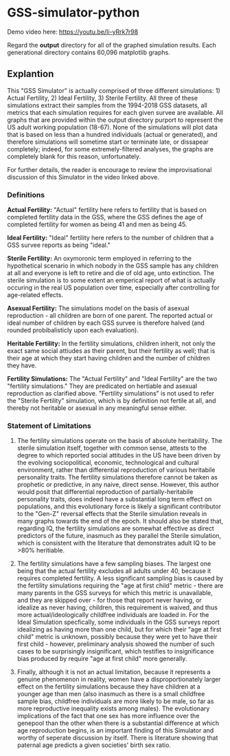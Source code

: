 # GSS-simulator-python
Demo video here: https://youtu.be/Ii-yRrk7r98

Regard the <b>output</b> directory for all of the graphed simulation results. Each generational directory contains 60,096 matplotlib graphs.

## Explantion
This "GSS Simulator" is actually comprised of three different simulations: 1) Actual Fertility, 2) Ideal Fertility, 3) Sterile Fertility. All three of these simulations extract their samples from the 1994-2018 GSS datasets, all metrics that each simulation requires for each given survee are available. All graphs that are provided within the output directory purport to represent the US adult working population (18-67). None of the simulations will plot data that is based on less than a hundred individuals (actual or generated), and therefore simulations will sometime start or terminate late, or dissapear completely; indeed, for some extremely-filtered analyses, the graphs are completely blank for this reason, unfortunately.

For further details, the reader is encourage to review the improvisational discussion of this Simulator in the video linked above.

### Definitions
<b>Actual Fertility:</b> "Actual" fertility here refers to fertility that is based on completed fertility data in the GSS, where the GSS defines the age of completed fertility for women as being 41 and men as being 45.

<b>Ideal Fertility:</b> "Ideal" fertility here refers to the number of children that a GSS survee reports as being "ideal."

<b>Sterile Fertility:</b> An oxymoronic term employed in referring to the hypothetical scenario in which nobody in the GSS sample has any children at all and everyone is left to retire and die of old age, unto extinction. The sterile simulation is to some extent an emperical report of what is actually occuring in the real US population over time, especially after controlling for age-related effects.

<b>Asexual Fertility:</b> The simulations model on the basis of asexual reproduction - all children are born of one parent. The reported actual or ideal number of children by each GSS survee is therefore halved (and rounded probibalisticly upon each evaluation).

<b>Heritable Fertility:</b> In the fertility simulations, children inherit, not only the exact same social attiudes as their parent, but their fertility as well; that is their age at which they start having children and the number of children they have.

<b>Fertility Simulations:</b> The "Actual Fertility" and "Ideal Fertility" are the two "fertility simulations." They are predicated on hertiable and asexual reproduction as clarified above. "Fertility simulations" is not used to refer the "Sterile Fertility" simulation, which is by definition not fertile at all, and thereby not heritable or asexual in any meaningful sense either.

### Statement of Limitations
1. The fertility simulations operate on the basis of absolute heritability. The sterile simulation itself, together with common sense, attests to the degree to which reported social attitudes in the US have been driven by the evolving sociopolitical, economic, technological and cultural environment, rather than differential reproduction of various heritabile personality traits. The fertility simulations therefore cannot be taken as prophetic or predictive, in any naive, direct sense. However, this author would posit that differential reproduction of partially-heritabile personality traits, does indeed have a substantial long term effect on populations, and this evolutionary force is likely a significant contributor to the "Gen-Z" reversal effects that the Sterile simulation reveals in many graphs towards the end of the epoch. It should also be stated that, regarding IQ, the fertility simulations are somewhat effective as direct predictors of the future, inasmuch as they parallel the Sterile simulation, which is consistent with the literature that demonstrates adult IQ to be >80% heritiable.

2. The fertility simulations have a few sampling biases. The largest one being that the actual fertility excludes all adults under 40, because it requires completed fertility. A less significant sampling bias is caused by the fertility simulations requiring the "age at first child" metric - there are many parents in the GSS surveys for which this metric is unavailable, and they are skipped over - for those that report never having, or idealize as never having, children, this requirement is waived, and thus more actual/ideologically childfree individuals are loaded in. For the Ideal Simulation specfically, some individuals in the GSS surveys report idealizing as having more than one child, but for which their "age at first child" metric is unknown, possibly because they were yet to have their first child - however, preliminary analysis showed the number of such cases to be surprisingly insignificant, which testifies to insignificance bias produced by require "age at first child" more generally.

3. Finally, although it is not an actual limitation, because it represents a genuine phenomenon in reality, women have a disproportionately larger effect on the fertility simulations because they have children at a younger age than men (also inasmuch as there is a small childfree sample bias, childfree individuals are more likely to be male, so far as more reproductive inequality exists among males). The evolutionary implications of the fact that one sex has more influence over the genepool than the other when there is a substantial difference at which age reproduction begins, is an important finding of this Simulator and worthy of seperate discussion by itself. There is literature showing that paternal age predicts a given societies' birth sex ratio.
